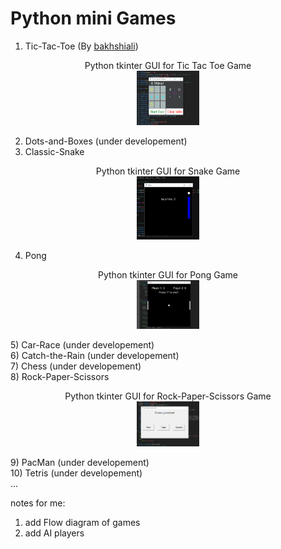 Python mini Games
==================
1) Tic-Tac-Toe (By [bakhshiali](https://github.com/bakhshiali))<br>
<p align="center">Python tkinter GUI for Tic Tac Toe Game<br>
<img src='./Tic-Toc-Toe/TicTacToe.png' alt="Python tkinter GUI for Tic Tac Toe Game" width=20% height=20%></img></p>

2) Dots-and-Boxes (under developement)<br>
3) Classic-Snake <br>
<p align="center">Python tkinter GUI for Snake Game<br>
<img src='./Snake/Snake.png' alt="Python tkinter GUI for Snake Game" width=20% height=20%></img></p>

4) Pong
<p align="center">Python tkinter GUI for Pong Game<br>
<img src='./Pong/Pong.png' alt="Python tkinter GUI for Pong Game" width=20% height=20%></img></p>
5) Car-Race (under developement)<br>
6) Catch-the-Rain (under developement)<br>
7) Chess (under developement)<br>
8) Rock-Paper-Scissors
<p align="center">Python tkinter GUI for Rock-Paper-Scissors Game<br>
<img src='./Rock-Paper-Scissors/Rock-Paper-Scissors.png' alt="Python tkinter GUI for Rock-Paper-Scissors Game" width=20% height=20%></img></p>
9) PacMan (under developement)<br>
10) Tetris (under developement)<br>
...

notes for me: 
1) add Flow diagram of games
2) add AI players



